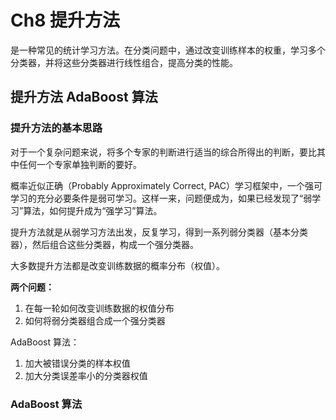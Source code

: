 # Ch8 提升方法

是一种常见的统计学习方法。在分类问题中，通过改变训练样本的权重，学习多个分类器，并将这些分类器进行线性组合，提高分类的性能。


## 提升方法 AdaBoost 算法

### 提升方法的基本思路

对于一个复杂问题来说，将多个专家的判断进行适当的综合所得出的判断，要比其中任何一个专家单独判断的要好。

概率近似正确（Probably Approximately Correct, PAC）学习框架中，一个强可学习的充分必要条件是弱可学习。这样一来，问题便成为，如果已经发现了“弱学习”算法，如何提升成为“强学习”算法。

提升方法就是从弱学习方法出发，反复学习，得到一系列弱分类器（基本分类器），然后组合这些分类器，构成一个强分类器。

大多数提升方法都是改变训练数据的概率分布（权值）。

**两个问题：**
1. 在每一轮如何改变训练数据的权值分布
2. 如何将弱分类器组合成一个强分类器

AdaBoost 算法：
1. 加大被错误分类的样本权值
2. 加大分类误差率小的分类器权值

### AdaBoost 算法


